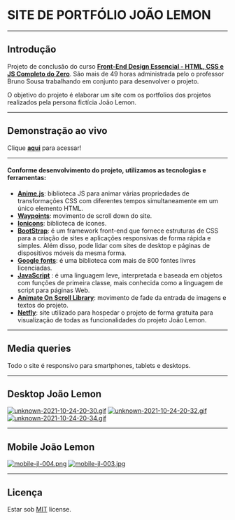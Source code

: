 # SITE DE PORTFÓLIO JOÃO LEMON
***
## Introdução
Projeto de conclusão do curso __[Front-End Design Essencial - HTML, CSS e JS Completo do Zero](https://www.udemy.com/course/front-end-essencial/)__. São mais de 49 horas administrada pelo o professor Bruno Sousa trabalhando em conjunto para desenvolver o projeto.

O objetivo do projeto é elaborar um site com os portfolios dos projetos realizados pela persona fictícia João Lemon.
***
## Demonstração ao vivo
Clique __[aqui](https://joao-lemon-udemy.netlify.app/)__ para acessar!
***
#### Conforme desenvolvimento do projeto, utilizamos as tecnologias e ferramentas:
* __[Anime.js](https://animejs.com/)__: biblioteca JS para animar várias propriedades de transformações CSS com diferentes tempos simultaneamente em um único elemento HTML.
* __[Waypoints](http://imakewebthings.com/waypoints/)__: movimento de scroll down do site.
* __[Ionicons](https://ionic.io/ionicons)__: biblioteca de ícones.
* __[BootStrap](https://getbootstrap.com/)__: é um framework front-end que fornece estruturas de CSS para a criação de sites e aplicações responsivas de forma rápida e simples. Além disso, pode lidar com sites de desktop e páginas de dispositivos móveis da mesma forma.
* __[Google fonts](https://fonts.google.com/)__: é uma biblioteca com mais de 800 fontes livres licenciadas.
* __[JavaScript](https://developer.mozilla.org/pt-BR/docs/Web/JavaScript)__ : é uma linguagem leve, interpretada e baseada em objetos com funções de primeira classe, mais conhecida como a linguagem de script para páginas Web.
* __[Animate On Scroll Library](https://michalsnik.github.io/aos/)__: movimento de fade da entrada de imagens e textos do projeto.
* __[Netfly](https://www.netlify.com/)__: site utilizado para hospedar o projeto de forma gratuita para visualização de todas as funcionalidades do projeto João Lemon.
***
## Media queries
Todo o site é responsivo para smartphones, tablets e desktops.
***
## Desktop João Lemon
[![unknown-2021-10-24-20-30.gif](https://i.postimg.cc/JhThn1qC/unknown-2021-10-24-20-30.gif)](https://postimg.cc/t1xbvGwB)
[![unknown-2021-10-24-20-32.gif](https://i.postimg.cc/rpT4WFxd/unknown-2021-10-24-20-32.gif)](https://postimg.cc/4Y8nRG8Z)
[![unknown-2021-10-24-20-34.gif](https://i.postimg.cc/R0THT5Lg/unknown-2021-10-24-20-34.gif)](https://postimg.cc/nsCrHW5m)
***
## Mobile João Lemon
[![mobile-jl-004.png](https://i.postimg.cc/XJPN3Qgf/mobile-jl-004.png)](https://postimg.cc/9RGHYPK0)
[![mobile-jl-003.jpg](https://i.postimg.cc/MHrQC7nN/mobile-jl-003.jpg)](https://postimg.cc/n9Br7QYG)
***
## Licença
Estar sob [MIT](https://github.com/anthonibs/projeto-joao-lomon-udemy/blob/main/LICENSE) license.